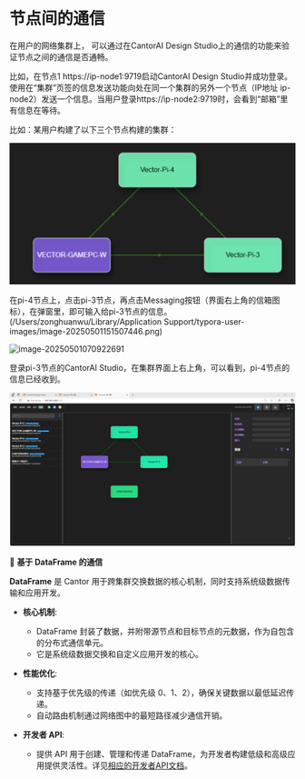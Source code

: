 

# 节点间的通信

在用户的网络集群上， 可以通过在CantorAI Design Studio上的通信的功能来验证节点之间的通信是否通畅。

比如，在节点1 https://ip-node1:9719启动CantorAI Design Studio并成功登录。使用在“集群”页签的信息发送功能向处在同一个集群的另外一个节点（IP地址 ip-node2）发送一个信息。当用户登录https://ip-node2:9719时，会看到“邮箱”里有信息在等待。

比如：某用户构建了以下三个节点构建的集群：

<img src="images/messeging-cluster.png" alt="image-20250501151635895" style="zoom:50%;" />

在pi-4节点上，点击pi-3节点，再点击Messaging按钮（界面右上角的信箱图标），在弹窗里，即可输入给pi-3节点的信息。(/Users/zonghuanwu/Library/Application Support/typora-user-images/image-20250501151507446.png)

![image-20250501070922691](/Users/zonghuanwu/github/composition-computing/image/pi4-pi3.png)

登录pi-3节点的CantorAI Studio，在集群界面上右上角，可以看到，pi-4节点的信息已经收到。

![image-20250501152118610](/images/pi3-receive-mesage.png)

:book: **基于 DataFrame 的通信**

**DataFrame** 是 Cantor 用于跨集群交换数据的核心机制，同时支持系统级数据传输和应用开发。

- **核心机制**:
  - DataFrame 封装了数据，并附带源节点和目标节点的元数据，作为自包含的分布式通信单元。
  - 它是系统级数据交换和自定义应用开发的核心。

- **性能优化**:
  - 支持基于优先级的传递（如优先级 0、1、2），确保关键数据以最低延迟传递。
  - 自动路由机制通过网络图中的最短路径减少通信开销。

- **开发者 API**:
  - 提供 API 用于创建、管理和传递 DataFrame，为开发者构建低级和高级应用提供灵活性。详见[相应的开发者API文档](apis/cantor/dataframe_apis.md)。
